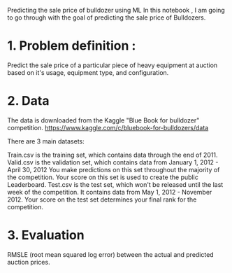 Predicting the sale price of bulldozer using ML In this notebook , I am going to go through with the goal of predicting the sale price of Bulldozers.

# 1. Problem definition :
Predict the sale price of a particular piece of heavy equipment at auction based on it's usage, equipment type, and configuration.

# 2. Data
The data is downloaded from the Kaggle "Blue Book for bulldozer" competition. https://www.kaggle.com/c/bluebook-for-bulldozers/data

There are 3 main datasets:

Train.csv is the training set, which contains data through the end of 2011. Valid.csv is the validation set, which contains data from January 1, 2012 - April 30, 2012 You make predictions on this set throughout the majority of the competition. Your score on this set is used to create the public Leaderboard. Test.csv is the test set, which won't be released until the last week of the competition. It contains data from May 1, 2012 - November 2012. Your score on the test set determines your final rank for the competition.

# 3. Evaluation
RMSLE (root mean squared log error) between the actual and predicted auction prices.
